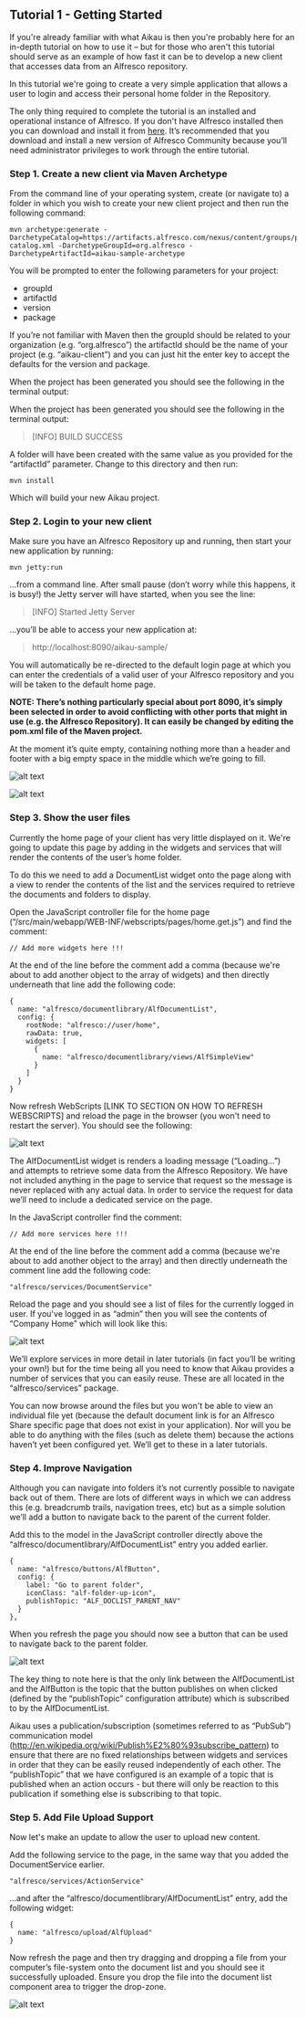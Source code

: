 ## Tutorial 1 - Getting Started
If you're already familiar with what Aikau is then you're probably here for an in-depth tutorial on how to use it – but for those who aren't this tutorial should serve as an example of how fast it can be to develop a new client that accesses data from an Alfresco repository.

In this tutorial we're going to create a very simple application that allows a user to login and access their personal home folder in the Repository.

The only thing required to complete the tutorial is an installed and operational instance of Alfresco. If you don't have Alfresco installed then you can download and install it from [here](http://www.alfresco.com/products/community "Alfresco Community Download Page"). It’s recommended that you download and install a new version of Alfresco Community because you’ll need administrator privileges to work through the entire tutorial.

### Step 1. Create a new client via Maven Archetype
From the command line of your operating system, create (or navigate to) a folder in which you wish to create your new client project and then run the following command:

```
mvn archetype:generate -DarchetypeCatalog=https://artifacts.alfresco.com/nexus/content/groups/public/archetype-catalog.xml -DarchetypeGroupId=org.alfresco -DarchetypeArtifactId=aikau-sample-archetype
```

You will be prompted to enter the following parameters for your project:
* groupId
* artifactId
* version
* package

If you’re not familiar with Maven then the groupId should be related to your organization (e.g. “org.alfresco”) the artifactId should be the name of your project (e.g. “aikau-client”) and you can just hit the enter key to accept the defaults for the version and package.

When the project has been generated you should see the following in the terminal output:

When the project has been generated you should see the following in the terminal output:

> [INFO] BUILD SUCCESS

A folder will have been created with the same value as you provided for the “artifactId” parameter. Change to this directory and then run:

```
mvn install
```

Which will build your new Aikau project.

### Step 2. Login to your new client
Make sure you have an Alfresco Repository up and running, then start your new application by running:

```
mvn jetty:run
```

...from a command line. After small pause (don’t worry while this happens, it is busy!) the Jetty server will have started, when you see the line:

> [INFO] Started Jetty Server

...you’ll be able to access your new application at:

> http://localhost:8090/aikau-sample/

You will automatically be re-directed to the default login page at which you can enter the credentials of a valid user of your Alfresco repository and you will be taken to the default home page.

**NOTE: There’s nothing particularly special about port 8090, it’s simply been selected in order to avoid conflicting with other ports that might in use (e.g. the Alfresco Repository). It can easily be changed by editing the pom.xml file of the Maven project.**

At the moment it’s quite empty, containing nothing more than a header and footer with a big empty space in the middle which we’re going to fill.

![alt text](https://github.com/Alfresco/Aikau/blob/feature/AKU-63_Tutorial1/tutorial/resources/Tutorial%201%20-%20Image%201.png "Your client login page")

![alt text](https://github.com/Alfresco/Aikau/blob/feature/AKU-63_Tutorial1/tutorial/resources/Tutorial%201%20-%20Image%202.png "Your client home page")

### Step 3. Show the user files
Currently the home page of your client has very little displayed on it. We're going to update this page by adding in the widgets and services that will render the contents of the user’s home folder.

To do this we need to add a DocumentList widget onto the page along with a view to render the contents of the list and the services required to retrieve the documents and folders to display.

Open the JavaScript controller file for the home page (“<PROJECT>/src/main/webapp/WEB-INF/webscripts/pages/home.get.js”) and find the comment:

```
// Add more widgets here !!!
```

At the end of the line before the comment add a comma (because we're about to add another object to the array of widgets) and then directly underneath that line add the following code:

```
{
  name: "alfresco/documentlibrary/AlfDocumentList",
  config: {
    rootNode: "alfresco://user/home",
    rawData: true,
    widgets: [
      {
        name: "alfresco/documentlibrary/views/AlfSimpleView"
      }
    ]
  }
}
```

Now refresh WebScripts [LINK TO SECTION ON HOW TO REFRESH WEBSCRIPTS] and reload the page in the browser (you won't need to restart the server). You should see the following:

![alt text](https://github.com/Alfresco/Aikau/blob/feature/AKU-63_Tutorial1/tutorial/resources/Tutorial%201%20-%20Image%203.png "Document List waiting for data")

The AlfDocumentList widget is renders a loading message (“Loading…”) and attempts to retrieve some data from the Alfresco Repository. We have not included anything in the page to service that request so the message is never replaced with any actual data. In order to service the request for data we’ll need to include a dedicated service on the page.

In the JavaScript controller find the comment:

```
// Add more services here !!!
```

At the end of the line before the comment add a comma (because we're about to add another object to the array) and then directly underneath the comment line add the following code:

```
"alfresco/services/DocumentService"
```

Reload the page and you should see a list of files for the currently logged in user. If you've logged in as “admin” then you will see the contents of “Company Home” which will look like this:

![alt text](https://github.com/Alfresco/Aikau/blob/feature/AKU-63_Tutorial1/tutorial/resources/Tutorial%201%20-%20Image%204.png "Document List populated with data from Alfresco Repository")

We’ll explore services in more detail in later tutorials (in fact you’ll be writing your own!) but for the time being all you need to know that Aikau provides a number of services that you can easily reuse. These are all located in the “alfresco/services” package.

You can now browse around the files but you won't be able to view an individual file yet (because the default document link is for an Alfresco Share specific page that does not exist in your application). Nor will you be able to do anything with the files (such as delete them) because the actions haven’t yet been configured yet. We’ll get to these in a later tutorials.

### Step 4. Improve Navigation
Although you can navigate into folders it’s not currently possible to navigate back out of them. There are lots of different ways in which we can address this (e.g. breadcrumb trails, navigation trees, etc) but as a simple solution we’ll add a button to navigate back to the parent of the current folder.

Add this to the model in the JavaScript controller directly above the “alfresco/documentlibrary/AlfDocumentList” entry you added earlier.

```
{
  name: "alfresco/buttons/AlfButton",
  config: {
    label: "Go to parent folder",
    iconClass: "alf-folder-up-icon",
    publishTopic: "ALF_DOCLIST_PARENT_NAV"
  }
},
```

When you refresh the page you should now see a button that can be used to navigate back to the parent folder.

![alt text](https://github.com/Alfresco/Aikau/blob/feature/AKU-63_Tutorial1/tutorial/resources/Tutorial%201%20-%20Image%205.png "Document List with parent folder navigation")

The key thing to note here is that the only link between the AlfDocumentList and the AlfButton is the topic that the button publishes on when clicked (defined by the “publishTopic” configuration attribute) which is subscribed to by the AlfDocumentList.

Aikau uses a publication/subscription (sometimes referred to as “PubSub”) communication model (http://en.wikipedia.org/wiki/Publish%E2%80%93subscribe_pattern) to ensure that there are no fixed relationships between widgets and services in order that they can be easily reused independently of each other. The “publishTopic” that we have configured is an example of a topic that is published when an action occurs - but there will only be reaction to this publication if something else is subscribing to that topic.

### Step 5. Add File Upload Support
Now let's make an update to allow the user to upload new content.

Add the following service to the page, in the same way that you added the DocumentService earlier.

```
"alfresco/services/ActionService"
```

...and after the “alfresco/documentlibrary/AlfDocumentList” entry, add the following widget:

```
{
  name: "alfresco/upload/AlfUpload"
}
```

Now refresh the page and then try dragging and dropping a file from your computer’s file-system onto the document list and you should see it successfully uploaded. Ensure you drop the file into the document list component area to trigger the drop-zone.

![alt text](https://github.com/Alfresco/Aikau/blob/feature/AKU-63_Tutorial1/tutorial/resources/Tutorial%201%20-%20Image%206.png "Document List with upload support")




